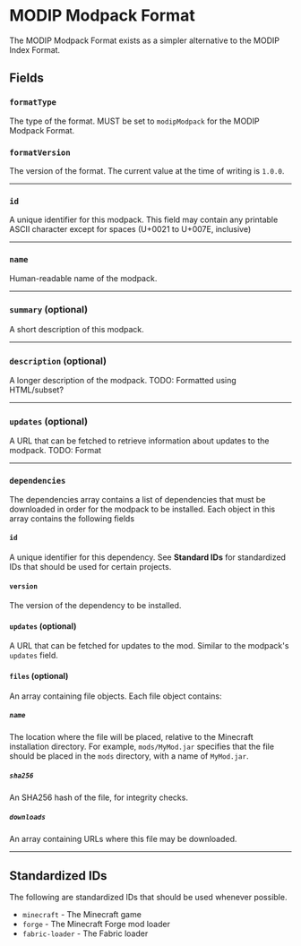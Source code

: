 # MODIP Modpack Format

The MODIP Modpack Format exists as a simpler alternative to the MODIP Index Format.


## Fields

### `formatType`
The type of the format. MUST be set to `modipModpack` for the MODIP Modpack Format.

### `formatVersion`
The version of the format. The current value at the time of writing is `1.0.0`.

---

### `id`
A unique identifier for this modpack. This field may contain any printable ASCII character except for spaces (U+0021 to U+007E, inclusive)

---

### `name`
Human-readable name of the modpack.

---

### `summary` (optional)
A short description of this modpack.

---

### `description` (optional)
A longer description of the modpack. TODO: Formatted using HTML/subset?

---

### `updates` (optional)
A URL that can be fetched to retrieve information about updates to the modpack. TODO: Format

---

### `dependencies`
The dependencies array contains a list of dependencies that must be downloaded in order for the modpack to be installed. Each object in this array contains the following fields

#### `id`
A unique identifier for this dependency. See **Standard IDs** for standardized IDs that should be used for certain projects.

#### `version`
The version of the dependency to be installed.

#### `updates` (optional)
A URL that can be fetched for updates to the mod. Similar to the modpack's `updates` field.

#### `files` (optional)
An array containing file objects. Each file object contains:

##### `name`
The location where the file will be placed, relative to the Minecraft installation directory. For example, `mods/MyMod.jar` specifies that the file should be placed in the `mods` directory, with a name of `MyMod.jar`.

##### `sha256`
An SHA256 hash of the file, for integrity checks.

##### `downloads`
An array containing URLs where this file may be downloaded.

---

## Standardized IDs
The following are standardized IDs that should be used whenever possible.
- `minecraft` - The Minecraft game
- `forge` - The Minecraft Forge mod loader
- `fabric-loader` - The Fabric loader